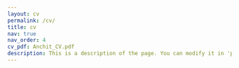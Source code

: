 ```yaml
---
layout: cv
permalink: /cv/
title: cv
nav: true
nav_order: 4
cv_pdf: Anchit_CV.pdf
description: This is a description of the page. You can modify it in 'pages/_cv.md'. You can also change or remove the top pdf download button.
---
```

